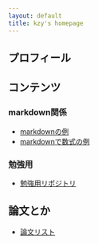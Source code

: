 ```yaml
---
layout: default
title: kzy's homepage
---
```


## プロフィール

## コンテンツ

### markdown関係
- [markdownの例](./md/markdown.html)
- [markdownで数式の例](./md/formula.html)

### 勉強用
- [勉強用リポジトリ](https://github.com/kzy-tbkr/Study)

## 論文とか
- [論文リスト](./publication/publication.html)

